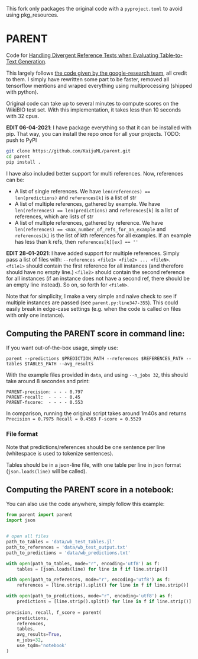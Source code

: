 This fork only packages the original code with a `pyproject.toml` to avoid using pkg_resources.

# PARENT
Code for [Handling Divergent Reference Texts when Evaluating Table-to-Text Generation](https://arxiv.org/abs/1906.01081).

This largely follows [the code given by the google-research team](https://github.com/google-research/language/tree/master/language/table_text_eval), all credit to them. I simply have rewritten some part to be faster, removed all tensorflow mentions and wraped everything using multiprocessing (shipped with python).

Original code can take up to several minutes to compute scores on the WikiBIO test set. With this implementation, it takes less than 10 seconds with 32 cpus.

**EDIT 06-04-2021**: I have package everything so that it can be installed with pip.
That way, you can install the repo once for all your projects. TODO: push to PyPI

```bash
git clone https://github.com/KaijuML/parent.git
cd parent
pip install .
```

I have also included better support for multi references. Now, references can be:

- A list of single references. We have `len(references) == len(predictions)` and `references[k]` is a list of str
- A list of multiple references, gathered by example. We have `len(references) == len(predictions)` and `references[k]` is a list of references, which are lists of str
- A list of multiple references, gathered by reference. We have `len(references) == <max_number_of_refs_for_an_example` and `references[k]` is the list of kth references for all examples. If an example has less than k refs, then `references[k][ex] == ''`

**EDIT 28-01-2021**: I have added support for multiple references. Simply pass a list of files with: `--references <file1> <file2> ... <fileN>`.  
`<file1>` should contain the first reference for all instances (and therefore should have no empty line.) `<file2>` should contain the second reference for all instances (if an instance does not have a second ref, there should be an empty line instead). So on, so forth for `<fileN>`.

Note that for simplicity, I make a very simple and naive check to see if multiple instances are passed (see `parent.py:line347-355`). This could easily break in edge-case settings (e.g. when the code is called on files with only one instance).


## Computing the PARENT score in command line:

If you want out-of-the-box usage, simply use:

```parent --predictions $PREDICTION_PATH --references $REFERENCES_PATH --tables $TABLES_PATH --avg_results```

With the example files provided in `data`, and using `--n_jobs 32`, this should take around 8 secondes and print:

```
PARENT-precision: - - - 0.797
PARENT-recall:  - - - - 0.45
PARENT-fscore:  - - - - 0.553
```

In comparison, running the original script takes around 1m40s and returns `Precision = 0.7975 Recall = 0.4503 F-score = 0.5529`

### File format

Note that predictions/references should be one sentence per line (whitespace is used to tokenize sentences).

Tables should be in a json-line file, with one table per line in json format (```json.loads(line)``` will be called).


## Computing the PARENT score in a notebook:

You can also use the code anywhere, simply follow this example:

```python
from parent import parent
import json


# open all files
path_to_tables = 'data/wb_test_tables.jl'
path_to_references = 'data/wb_test_output.txt'
path_to_predictions = 'data/wb_predictions.txt'

with open(path_to_tables, mode="r", encoding='utf8') as f:
    tables = [json.loads(line) for line in f if line.strip()]

with open(path_to_references, mode="r", encoding='utf8') as f:
    references = [line.strip().split() for line in f if line.strip()]

with open(path_to_predictions, mode="r", encoding='utf8') as f:
    predictions = [line.strip().split() for line in f if line.strip()]
        
precision, recall, f_score = parent(
    predictions,
    references,
    tables,
    avg_results=True,
    n_jobs=32,
    use_tqdm='notebook'
)
```
